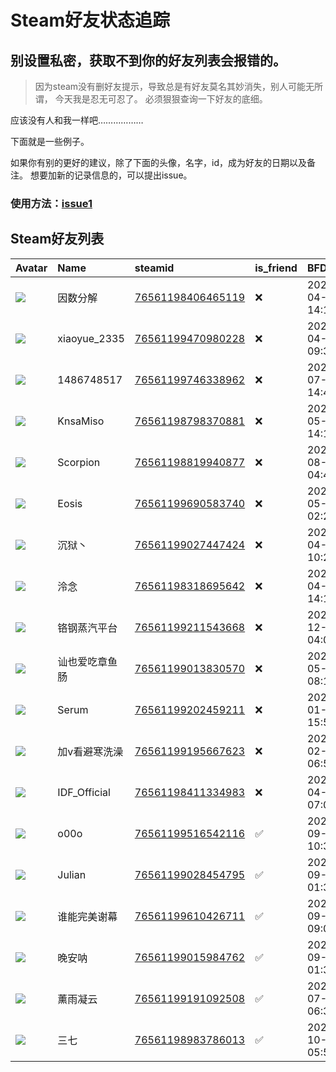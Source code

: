 # Steam好友状态追踪
## 别设置私密，获取不到你的好友列表会报错的。

> 因为steam没有删好友提示，导致总是有好友莫名其妙消失，别人可能无所谓，
> 今天我是忍无可忍了。 必须狠狠查询一下好友的底细。

应该没有人和我一样吧………………

下面就是一些例子。

如果你有别的更好的建议，除了下面的头像，名字，id，成为好友的日期以及备注。 想要加新的记录信息的，可以提出issue。

### 使用方法：[issue1](https://github.com/systemannounce/SteamFriends/issues/1)



## Steam好友列表
| Avatar                                                                            | Name         | steamid                                                                     | is_friend   | BFD                 | removed_time        | Remark   |
|:----------------------------------------------------------------------------------|:-------------|:----------------------------------------------------------------------------|:------------|:--------------------|:--------------------|:---------|
| ![](https://avatars.steamstatic.com/f1150f6b255f939b09113ede2eee039f743bf566.jpg) | 因数分解         | [76561198406465119](https://steamcommunity.com/profiles/76561198406465119/) | ❌           | 2020-04-30 14:13:34 | 2025-05-20 09:59:17 |          |
| ![](https://avatars.steamstatic.com/e1adaa796a4d9787642212719987a4a7ea2838eb.jpg) | xiaoyue_2335 | [76561199470980228](https://steamcommunity.com/profiles/76561199470980228/) | ❌           | 2025-04-27 09:33:39 | 2025-05-02 20:38:23 |          |
| ![](https://avatars.steamstatic.com/fef49e7fa7e1997310d705b2a6158ff8dc1cdfeb.jpg) | 1486748517   | [76561199746338962](https://steamcommunity.com/profiles/76561199746338962/) | ❌           | 2024-07-22 14:47:38 | 2025-05-02 20:38:23 |          |
| ![](https://avatars.steamstatic.com/1041ba6a4e78732f0e8241f30f4dfe551293dcbf.jpg) | KnsaMiso     | [76561198798370881](https://steamcommunity.com/profiles/76561198798370881/) | ❌           | 2024-05-28 14:11:02 | 2025-05-02 20:38:23 |          |
| ![](https://avatars.steamstatic.com/51bb78fd07a616dffa959c285ad0951a7ece4680.jpg) | Scorpion     | [76561198819940877](https://steamcommunity.com/profiles/76561198819940877/) | ❌           | 2021-08-16 04:48:05 | 2025-05-02 20:38:23 |          |
| ![](https://avatars.steamstatic.com/c265a1127d580a44057490465c23f7475d707ff4.jpg) | Eosis        | [76561199690583740](https://steamcommunity.com/profiles/76561199690583740/) | ❌           | 2024-05-31 02:21:54 | 2025-05-02 20:38:23 |          |
| ![](https://avatars.steamstatic.com/94962b6d93c5401803fc8db1516c2e55408855a7.jpg) | 沉狱丶          | [76561199027447424](https://steamcommunity.com/profiles/76561199027447424/) | ❌           | 2023-04-28 10:25:03 | 2025-05-02 20:38:23 |          |
| ![](https://avatars.steamstatic.com/a176472b1d0f3730c6d6bf48400bab5d139b8312.jpg) | 泠念           | [76561198318695642](https://steamcommunity.com/profiles/76561198318695642/) | ❌           | 2020-04-30 14:13:34 | 2025-05-02 20:38:23 |          |
| ![](https://avatars.steamstatic.com/fef49e7fa7e1997310d705b2a6158ff8dc1cdfeb.jpg) | 铬钢蒸汽平台       | [76561199211543668](https://steamcommunity.com/profiles/76561199211543668/) | ❌           | 2024-12-21 04:07:23 | 2025-05-02 20:38:23 |          |
| ![](https://avatars.steamstatic.com/e8f5b39f10908bf6d626f1a6923fae81d3579ecb.jpg) | 讪也爱吃章鱼肠      | [76561199013830570](https://steamcommunity.com/profiles/76561199013830570/) | ❌           | 2023-05-13 08:19:04 | 2025-05-02 20:38:23 |          |
| ![](https://avatars.steamstatic.com/5bebf664960e36d7de68740f75ea15bff0b01df5.jpg) | Serum        | [76561199202459211](https://steamcommunity.com/profiles/76561199202459211/) | ❌           | 2025-01-27 15:51:01 | 2025-05-02 20:38:23 |          |
| ![](https://avatars.steamstatic.com/27d705d9cd03674919e3a2faa5ce97f932e113ce.jpg) | 加v看避寒洗澡      | [76561199195667623](https://steamcommunity.com/profiles/76561199195667623/) | ❌           | 2025-02-02 06:56:38 | 2025-05-02 20:38:23 |          |
| ![](https://avatars.steamstatic.com/47825e6a7c0b2609e62cc1dec7ff45be5a5e5302.jpg) | IDF_Official | [76561198411334983](https://steamcommunity.com/profiles/76561198411334983/) | ❌           | 2025-04-24 07:07:41 | 2025-05-02 20:38:23 |          |
| ![](https://avatars.steamstatic.com/03752193a32fcdbb38e9516073df2a595fc9d5cd.jpg) | o00o         | [76561199516542116](https://steamcommunity.com/profiles/76561199516542116/) | ✅           | 2023-09-14 10:30:24 |                     |          |
| ![](https://avatars.steamstatic.com/b8a117a96931c0ef692603489ee62f964e843d9e.jpg) | Julian       | [76561199028454795](https://steamcommunity.com/profiles/76561199028454795/) | ✅           | 2023-09-02 01:37:58 |                     |          |
| ![](https://avatars.steamstatic.com/fef49e7fa7e1997310d705b2a6158ff8dc1cdfeb.jpg) | 谁能完美谢幕       | [76561199610426711](https://steamcommunity.com/profiles/76561199610426711/) | ✅           | 2024-09-03 09:03:05 |                     |          |
| ![](https://avatars.steamstatic.com/90281bcb08a9d28ef4c343c5f6b8b75f093e4a9b.jpg) | 晚安呐          | [76561199015984762](https://steamcommunity.com/profiles/76561199015984762/) | ✅           | 2023-09-02 01:30:04 |                     |          |
| ![](https://avatars.steamstatic.com/b3877044cdfff2ddb4288f670e0656064d9f1b2d.jpg) | 薰雨凝云         | [76561199191092508](https://steamcommunity.com/profiles/76561199191092508/) | ✅           | 2025-07-19 06:37:57 |                     |          |
| ![](https://avatars.steamstatic.com/3f5e9daea59216d7fe13df4e031d3537580e5e21.jpg) | 三七           | [76561198983786013](https://steamcommunity.com/profiles/76561198983786013/) | ✅           | 2025-10-19 05:54:40 |                     |          |